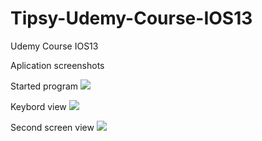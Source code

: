 # Tipsy-Udemy-Course-IOS13
Udemy Course IOS13

Aplication screenshots

Started program
![][scr1]

[scr1]: Scr_1.png

Keybord view
![][scr2]

[scr2]: Scr_2.png

Second screen view
![][scr3]

[scr3]: Scr_3.png
